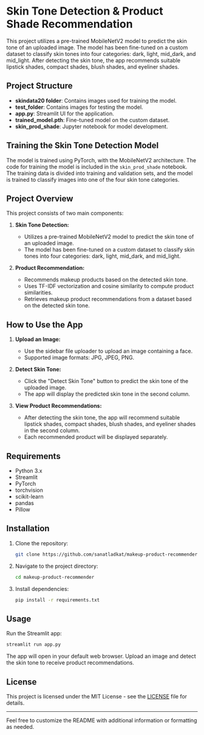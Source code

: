 # Skin Tone Detection & Product Shade Recommendation

This project utilizes a pre-trained MobileNetV2 model to predict the skin tone of an uploaded image. The model has been fine-tuned on a custom dataset to classify skin tones into four categories: dark, light, mid_dark, and mid_light. After detecting the skin tone, the app recommends suitable lipstick shades, compact shades, blush shades, and eyeliner shades.

## Project Structure

- **skindata20 folder**: Contains images used for training the model.
- **test_folder**: Contains images for testing the model.
- **app.py**: Streamlit UI for the application.
- **trained_model.pth**: Fine-tuned model on the custom dataset.
- **skin_prod_shade**: Jupyter notebook for model development.

## Training the Skin Tone Detection Model

The model is trained using PyTorch, with the MobileNetV2 architecture. The code for training the model is included in the `skin_prod_shade` notebook. The training data is divided into training and validation sets, and the model is trained to classify images into one of the four skin tone categories.

## Project Overview

This project consists of two main components:

1. **Skin Tone Detection:** 
   - Utilizes a pre-trained MobileNetV2 model to predict the skin tone of an uploaded image.
   - The model has been fine-tuned on a custom dataset to classify skin tones into four categories: dark, light, mid_dark, and mid_light.

2. **Product Recommendation:**
   - Recommends makeup products based on the detected skin tone.
   - Uses TF-IDF vectorization and cosine similarity to compute product similarities.
   - Retrieves makeup product recommendations from a dataset based on the detected skin tone.

## How to Use the App

1. **Upload an Image:**
   - Use the sidebar file uploader to upload an image containing a face.
   - Supported image formats: JPG, JPEG, PNG.

2. **Detect Skin Tone:**
   - Click the "Detect Skin Tone" button to predict the skin tone of the uploaded image.
   - The app will display the predicted skin tone in the second column.

3. **View Product Recommendations:**
   - After detecting the skin tone, the app will recommend suitable lipstick shades, compact shades, blush shades, and eyeliner shades in the second column.
   - Each recommended product will be displayed separately.

## Requirements

- Python 3.x
- Streamlit
- PyTorch
- torchvision
- scikit-learn
- pandas
- Pillow

## Installation

1. Clone the repository:

   ```bash
   git clone https://github.com/sanatladkat/makeup-product-recommender.git
   ```

2. Navigate to the project directory:

   ```bash
   cd makeup-product-recommender
   ```

3. Install dependencies:

   ```bash
   pip install -r requirements.txt
   ```

## Usage

Run the Streamlit app:

```bash
streamlit run app.py
```

The app will open in your default web browser. Upload an image and detect the skin tone to receive product recommendations.

## License

This project is licensed under the MIT License - see the [LICENSE](LICENSE) file for details.

---

Feel free to customize the README with additional information or formatting as needed.
